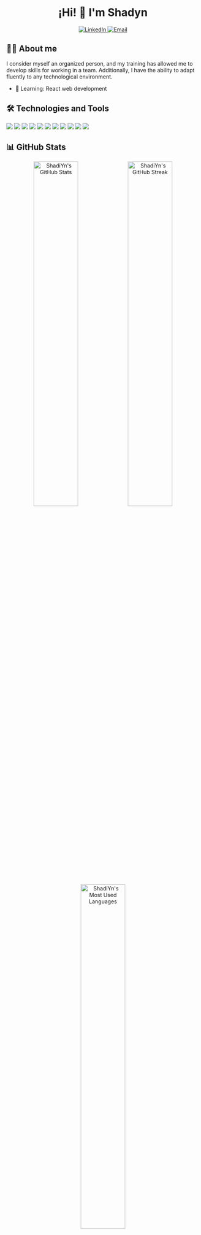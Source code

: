 
<h1 align="center">¡Hi! 👋 I'm Shadyn </h1>


<!-- Redes sociales o contacto -->
<p align="center">
  <a href="[https://www.linkedin.com/in/tu-perfil](https://www.linkedin.com/in/shadin-l-harrak-373148273/)" target="_blank">
    <img src="https://img.shields.io/badge/LinkedIn-blue?style=for-the-badge&logo=linkedin" alt="LinkedIn">
  </a>

  <a href="shadyndyn234@gmail.com" target="_blank">
    <img src="https://img.shields.io/badge/Gmail-red?style=for-the-badge&logo=gmail" alt="Email">
  </a>
</p>

<!-- Acerca de mí -->
## 👨‍💻 About me
I consider myself an organized person, and my training has allowed me to develop skills for working in a team. Additionally, I have the ability to adapt fluently to any technological environment.

- 🌱 Learning: React web development


## 🛠️ Technologies and Tools
<p>
  <img src="https://img.shields.io/badge/-Java-007396?logo=java&logoColor=white&style=flat-square" />
  <img src="https://img.shields.io/badge/-React-61DAFB?logo=react&logoColor=black&style=flat-square" />
  <img src="https://img.shields.io/badge/-Spring_Boot-6DB33F?logo=springboot&logoColor=white&style=flat-square" />
  <img src="https://img.shields.io/badge/-SQL_Bases_de_Datos-4479A1?logo=postgresql&logoColor=white&style=flat-square" />
  <img src="https://img.shields.io/badge/-Node.js-339933?logo=nodedotjs&logoColor=white&style=flat-square" />
  <img src="https://img.shields.io/badge/-C%23-239120?logo=c-sharp&logoColor=white&style=flat-square" />
  <img src="https://img.shields.io/badge/-Bootstrap-7952B3?logo=bootstrap&logoColor=white&style=flat-square" />
  <img src="https://img.shields.io/badge/-CSS-1572B6?logo=css3&logoColor=white&style=flat-square" />
  <img src="https://img.shields.io/badge/-Blender-F5792A?logo=blender&logoColor=white&style=flat-square" />
  <img src="https://img.shields.io/badge/-JavaScript-F7DF1E?logo=javascript&logoColor=black&style=flat-square" />
  <img src="https://img.shields.io/badge/-SQL_Server-CC2927?logo=microsoft-sql-server&logoColor=white&style=flat-square" />
</p>


## 📊 GitHub Stats

<p align="center">
  <!-- GitHub Stats Card -->
  <img src="https://github-readme-stats.vercel.app/api?username=ShadiYn&show_icons=true&theme=radical" alt="ShadiYn's GitHub Stats" width="48%" />
  
  <!-- GitHub Streak -->
  <img src="https://github-readme-streak-stats.herokuapp.com/?user=ShadiYn&theme=radical" alt="ShadiYn's GitHub Streak" width="48%" />
</p>

<!-- Most Used Languages -->
<p align="center">
  <img src="https://github-readme-stats.vercel.app/api/top-langs/?username=ShadiYn&layout=compact&theme=radical" alt="ShadiYn's Most Used Languages" width="48%" />
</p>


